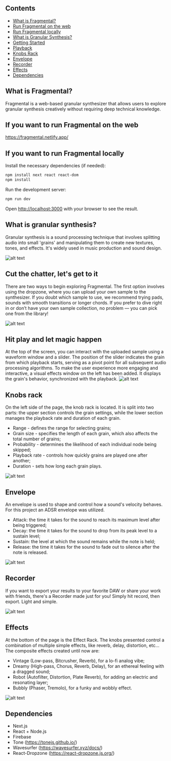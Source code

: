 ## Contents
- [What is Fragmental?](#what-is-fragmental)
- [Run Fragmental on the web](#if-you-want-to-run-fragmental-on-the-web)
- [Run Fragmental locally](#if-you-want-to-run-fragmental-locally)
- [What is Granular Synthesis?](#what-is-granular-synthesis)
- [Getting Started](#cut-the-chatter-lets-get-to-it)
- [Playback](#hit-play-and-let-magic-happen)
- [Knobs Rack](#knobs-rack)
- [Envelope](#envelope)
- [Recorder](#recorder)
- [Effects](#effects)
- [Dependencies](#dependencies)

## What is Fragmental?
Fragmental is a web-based granular synthesizer that allows users to explore granular synthesis creatively without requiring deep technical knowledge.

## If you want to run Fragmental on the web
https://fragmental.netlify.app/

## If you want to run Fragmental locally

Install the necessary dependencies (if needed):
```bash
npm install next react react-dom
npm install
```
Run the development server:

```bash
npm run dev
```

Open [http://localhost:3000](http://localhost:3000) with your browser to see the result.

## What is granular synthesis?
Granular synthesis is a sound processing technique that involves splitting audio into small 'grains' and manipulating them to create new textures, tones, and effects. It's widely used in music production and sound design.

![alt text](public/assets/rm_screen.png)

## Cut the chatter, let's get to it
There are two ways to begin exploring Fragmental. The first option involves using the dropzone, where you can upload your own sample to the synthesizer. If you doubt which sample to use, we recommend trying pads, sounds with smooth transitions or longer chords. If you prefer to dive right in or don’t have your own sample collection, no problem — you can pick one from the library!


![alt text](public/assets/rm_start_page.png)

## Hit play and let magic happen 
At the top of the screen, you can interact with the uploaded sample using a waveform window and a slider. The position of the slider indicates the grain from which playback starts, serving as a pivot point for all subsequent audio processing algorithms. To make the user experience more engaging and interactive, a visual effects window on the left has been added. It displays the grain's behavior, synchronized with the playback.
![alt text](public/assets/rm_top.png)

## Knobs rack 
On the left side of the page, the knob rack is located. It is split into two parts: the upper section controls the grain settings, while the lower section manages the playback rate and duration of each grain.
- Range - defines the range for selecting grains;
- Grain size - specifies the length of each grain, which also affects the total number of grains;
- Probability - determines the likelihood of each individual node being skipped;
- Playback rate - controls how quickly grains are played one after another;
- Duration - sets how long each grain plays.

![alt text](public/assets/rm_knobs_rack.png)

## Envelope
An envelope is used to shape and control how a sound's velocity behaves. For this project an ADSR envelope was utilized.  
- Attack: the time it takes for the sound to reach its maximum level after being triggered;
- Decay: the time it takes for the sound to drop from its peak level to a sustain level;
- Sustain: the level at which the sound remains while the note is held;
- Release: the time it takes for the sound to fade out to silence after the note is released.

![alt text](public/assets/rm_top.png)

## Recorder 
If you want to export your results to your favorite DAW or share your work with friends, there's a Recorder made just for you! Simply hit record, then export. Light and simple.

![alt text](public/assets/rm_recorder.png)

## Effects
At the bottom of the page is the Effect Rack.
The knobs presented control a combination of multiple simple effects, like reverb, delay, distortion, etc...
The composite effects created until now are:
- Vintage (Low-pass, Bitcrusher, Reverb), for a lo-fi analog vibe;
- Dreamy (High-pass, Chorus, Reverb, Delay), for an ethereal feeling with a dragged sound;
- Robot (Autofilter, Distortion, Plate Reverb), for adding an electric and resonating layer;
- Bubbly (Phaser, Tremolo), for a funky and wobbly effect.

![alt text](public/assets/rm_effects.png)

## Dependencies 
- Next.js
- React + Node.js
- Firebase
- Tone (https://tonejs.github.io/)
- Wavesurfer (https://wavesurfer.xyz/docs/)
- React-Dropzone (https://react-dropzone.js.org/)
